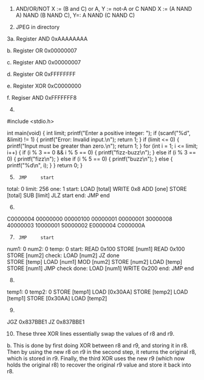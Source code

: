 1. AND/OR/NOT X := (B and C) or A, Y := not-A or C
   NAND X := (A NAND A) NAND (B NAND C), Y=: A NAND (C NAND C)

2. JPEG in directory

3a. Register AND 0xAAAAAAAA

b. Register OR 0x00000007

c. Register AND 0x00000007

d. Register OR 0xFFFFFFFF

e. Register XOR 0xC0000000

f. Regiser AND 0xFFFFFFF8

4.
#include <stdio.h>

int main(void) {
    int limit;
    printf("Enter a positive integer: ");
    if (scanf("%d", &limit) != 1) {
        printf("Error: Invalid input.\n");
        return 1;
    }
    if (limit <= 0) {
        printf("Input must be greater than zero.\n");
        return 1;
    }
    for (int i = 1; i <= limit; i++) {
        if (i % 3 == 0 && i % 5 == 0) {
            printf("fizz-buzz\n");
        } else if (i % 3 == 0) {
            printf("fizz\n");
        } else if (i % 5 == 0) {
            printf("buzz\n");
        } else {
            printf("%d\n", i);
        }
    }
    return 0;
}

5.
        JMP     start
total:  0
limit:  256
one:    1
start:  LOAD    [total]
        WRITE   0x8
        ADD     [one]
        STORE   [total]
        SUB     [limit]
        JLZ     start
end:    JMP     end

6.  
C0000004
00000000
00000100
00000001
00000001
30000008
40000003
10000001
50000002
E0000004
C000000A

7. 
        JMP     start
num1:   0
num2:   0
temp:   0
start:  READ    0x100
        STORE   [num1]
        READ    0x100
        STORE   [num2]
check:  LOAD    [num2]
        JZ      done  
        STORE   [temp]
        LOAD    [num1]
        MOD     [num2]
        STORE   [num2]
        LOAD    [temp]
        STORE   [num1]
        JMP     check
done:   LOAD    [num1]
        WRITE   0x200
end:    JMP     end

8.
temp1:  0
temp2:  0
        STORE   [temp1]
        LOAD    [0x30AA]
        STORE   [temp2]
        LOAD    [temp1]
        STORE   [0x30AA]
        LOAD    [temp2]

9.
JGZ   0x837BBE1
JZ    0x837BBE1

10. These three XOR lines essentially swap the values of r8 and r9.

b.  This is done by first doing XOR between r8 and r9, and storing it in r8. Then by using the new r8 on r9 in the second step, it returns the original r8, which is stored in r9. Finally, the third XOR uses the new r9 (which now holds the original r8) to recover the original r9 value and store it back into r8.